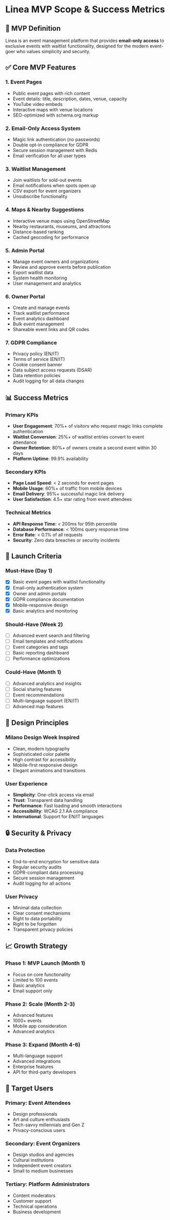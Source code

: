 # Linea MVP Scope & Success Metrics

## 🎯 MVP Definition

Linea is an event management platform that provides **email-only access** to exclusive events with waitlist functionality, designed for the modern event-goer who values simplicity and security.

## ✅ Core MVP Features

### 1. **Event Pages**

- Public event pages with rich content
- Event details: title, description, dates, venue, capacity
- YouTube video embeds
- Interactive maps with venue locations
- SEO-optimized with schema.org markup

### 2. **Email-Only Access System**

- Magic link authentication (no passwords)
- Double opt-in compliance for GDPR
- Secure session management with Redis
- Email verification for all user types

### 3. **Waitlist Management**

- Join waitlists for sold-out events
- Email notifications when spots open up
- CSV export for event organizers
- Unsubscribe functionality

### 4. **Maps & Nearby Suggestions**

- Interactive venue maps using OpenStreetMap
- Nearby restaurants, museums, and attractions
- Distance-based ranking
- Cached geocoding for performance

### 5. **Admin Portal**

- Manage event owners and organizations
- Review and approve events before publication
- Export waitlist data
- System health monitoring
- User management and analytics

### 6. **Owner Portal**

- Create and manage events
- Track waitlist performance
- Event analytics dashboard
- Bulk event management
- Shareable event links and QR codes

### 7. **GDPR Compliance**

- Privacy policy (EN/IT)
- Terms of service (EN/IT)
- Cookie consent banner
- Data subject access requests (DSAR)
- Data retention policies
- Audit logging for all data changes

## 📊 Success Metrics

### Primary KPIs

- **User Engagement**: 70%+ of visitors who request magic links complete authentication
- **Waitlist Conversion**: 25%+ of waitlist entries convert to event attendance
- **Owner Retention**: 80%+ of owners create a second event within 30 days
- **Platform Uptime**: 99.9% availability

### Secondary KPIs

- **Page Load Speed**: < 2 seconds for event pages
- **Mobile Usage**: 60%+ of traffic from mobile devices
- **Email Delivery**: 95%+ successful magic link delivery
- **User Satisfaction**: 4.5+ star rating from event attendees

### Technical Metrics

- **API Response Time**: < 200ms for 95th percentile
- **Database Performance**: < 100ms query response time
- **Error Rate**: < 0.1% of all requests
- **Security**: Zero data breaches or security incidents

## 🚀 Launch Criteria

### Must-Have (Day 1)

- [x] Basic event pages with waitlist functionality
- [x] Email-only authentication system
- [x] Owner and admin portals
- [x] GDPR compliance documentation
- [x] Mobile-responsive design
- [x] Basic analytics and monitoring

### Should-Have (Week 2)

- [ ] Advanced event search and filtering
- [ ] Email templates and notifications
- [ ] Event categories and tags
- [ ] Basic reporting dashboard
- [ ] Performance optimizations

### Could-Have (Month 1)

- [ ] Advanced analytics and insights
- [ ] Social sharing features
- [ ] Event recommendations
- [ ] Multi-language support (EN/IT)
- [ ] Advanced map features

## 🎨 Design Principles

### Milano Design Week Inspired

- Clean, modern typography
- Sophisticated color palette
- High contrast for accessibility
- Mobile-first responsive design
- Elegant animations and transitions

### User Experience

- **Simplicity**: One-click access via email
- **Trust**: Transparent data handling
- **Performance**: Fast loading and smooth interactions
- **Accessibility**: WCAG 2.1 AA compliance
- **International**: Support for EN/IT languages

## 🔒 Security & Privacy

### Data Protection

- End-to-end encryption for sensitive data
- Regular security audits
- GDPR-compliant data processing
- Secure session management
- Audit logging for all actions

### User Privacy

- Minimal data collection
- Clear consent mechanisms
- Right to data portability
- Right to be forgotten
- Transparent privacy policies

## 📈 Growth Strategy

### Phase 1: MVP Launch (Month 1)

- Focus on core functionality
- Limited to 100 events
- Basic analytics
- Email support only

### Phase 2: Scale (Month 2-3)

- Advanced features
- 1000+ events
- Mobile app consideration
- Advanced analytics

### Phase 3: Expand (Month 4-6)

- Multi-language support
- Advanced integrations
- Enterprise features
- API for third-party developers

## 🎯 Target Users

### Primary: Event Attendees

- Design professionals
- Art and culture enthusiasts
- Tech-savvy millennials and Gen Z
- Privacy-conscious users

### Secondary: Event Organizers

- Design studios and agencies
- Cultural institutions
- Independent event creators
- Small to medium businesses

### Tertiary: Platform Administrators

- Content moderators
- Customer support
- Technical operations
- Business development
